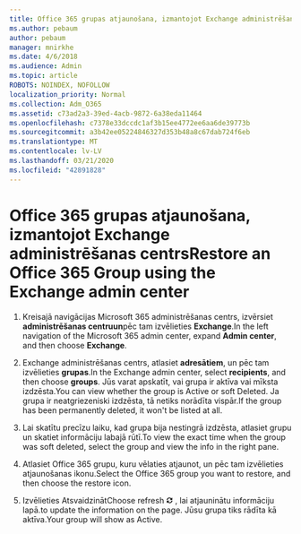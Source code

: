 ```yaml
---
title: Office 365 grupas atjaunošana, izmantojot Exchange administrēšanas centrs
ms.author: pebaum
author: pebaum
manager: mnirkhe
ms.date: 4/6/2018
ms.audience: Admin
ms.topic: article
ROBOTS: NOINDEX, NOFOLLOW
localization_priority: Normal
ms.collection: Adm_O365
ms.assetid: c73ad2a3-39ed-4acb-9872-6a38eda11464
ms.openlocfilehash: c7378e33dccdc1af3b15ee4772ee6aa6de39773b
ms.sourcegitcommit: a3b42ee05224846327d353b48a8c67dab724f6eb
ms.translationtype: MT
ms.contentlocale: lv-LV
ms.lasthandoff: 03/21/2020
ms.locfileid: "42891828"
---
```

# <a name="restore-an-office-365-group-using-the-exchange-admin-center"></a><span data-ttu-id="2f6fa-102">Office 365 grupas atjaunošana, izmantojot Exchange administrēšanas centrs</span><span class="sxs-lookup"><span data-stu-id="2f6fa-102">Restore an Office 365 Group using the Exchange admin center</span></span>

1. <span data-ttu-id="2f6fa-103">Kreisajā navigācijas Microsoft 365 administrēšanas centrs, izvērsiet **administrēšanas centruun**pēc tam izvēlieties **Exchange**.</span><span class="sxs-lookup"><span data-stu-id="2f6fa-103">In the left navigation of the Microsoft 365 admin center, expand **Admin center**, and then choose **Exchange**.</span></span>
    
2. <span data-ttu-id="2f6fa-104">Exchange administrēšanas centrs, atlasiet **adresātiem**, un pēc tam izvēlieties **grupas**.</span><span class="sxs-lookup"><span data-stu-id="2f6fa-104">In the Exchange admin center, select **recipients**, and then choose **groups**.</span></span> <span data-ttu-id="2f6fa-105">Jūs varat apskatīt, vai grupa ir aktīva vai mīksta izdzēsta.</span><span class="sxs-lookup"><span data-stu-id="2f6fa-105">You can view whether the group is Active or soft Deleted.</span></span> <span data-ttu-id="2f6fa-106">Ja grupa ir neatgriezeniski izdzēsta, tā netiks norādīta vispār.</span><span class="sxs-lookup"><span data-stu-id="2f6fa-106">If the group has been permanently deleted, it won't be listed at all.</span></span>
    
3. <span data-ttu-id="2f6fa-107">Lai skatītu precīzu laiku, kad grupa bija nestingrā izdzēsta, atlasiet grupu un skatiet informāciju labajā rūtī.</span><span class="sxs-lookup"><span data-stu-id="2f6fa-107">To view the exact time when the group was soft deleted, select the group and view the info in the right pane.</span></span>
    
4. <span data-ttu-id="2f6fa-108">Atlasiet Office 365 grupu, kuru vēlaties atjaunot, un pēc tam izvēlieties atjaunošanas ikonu.</span><span class="sxs-lookup"><span data-stu-id="2f6fa-108">Select the Office 365 group you want to restore, and then choose the restore icon.</span></span>
    
5. <span data-ttu-id="2f6fa-109">Izvēlieties Atsvaidzināt</span><span class="sxs-lookup"><span data-stu-id="2f6fa-109">Choose refresh</span></span> ![Atsvaidzināšanas ikonas](media/6464df90-2a91-4c1f-92a6-9a38c7696ac3.gif) <span data-ttu-id="2f6fa-111">, lai atjauninātu informāciju lapā.</span><span class="sxs-lookup"><span data-stu-id="2f6fa-111">to update the information on the page.</span></span> <span data-ttu-id="2f6fa-112">Jūsu grupa tiks rādīta kā aktīva.</span><span class="sxs-lookup"><span data-stu-id="2f6fa-112">Your group will show as Active.</span></span> 
    

